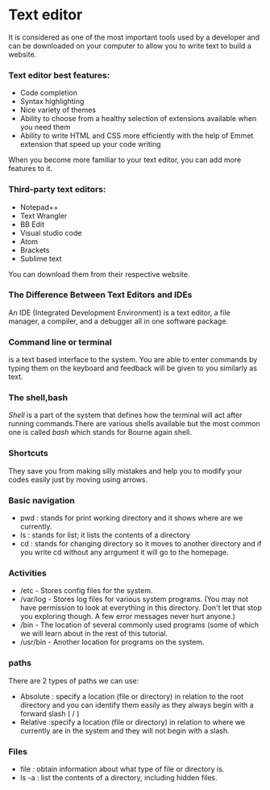 # Text editor
It is considered as one of the most important tools used by a developer and can be downloaded on your computer to 
allow you to write text to build a website. 

### Text editor best features:
- Code completion
- Syntax highlighting
- Nice variety of themes
- Ability to choose from a healthy selection of extensions available when you need them
- Ability to write HTML and CSS more efficiently with the help of Emmet extension that speed up your code writing

When you become more familiar to your text editor, you can add more features to it.

### Third-party text editors:

- Notepad++
- Text Wrangler
- BB Edit
- Visual studio code
- Atom
- Brackets
- Sublime text

You can download them from their respective website.

### The Difference Between Text Editors and IDEs 
An IDE (Integrated Development Environment) is a text editor, a file manager, a compiler, and a debugger all in one software package.
### Command line or terminal
is a text based interface to the system. You are able to enter commands by typing them on the keyboard
and feedback will be given to you similarly as text.

### The shell,bash

*Shell* is a part of the system that defines how the terminal will act after running commands.There are various shells 
available but the most common one is called *bash* which stands for Bourne again shell.
 
### Shortcuts
They save you from making silly mistakes and help you to modify your codes easily just by moving using arrows.

### Basic navigation
- pwd : stands for print working directory and it shows where are we currently.
- ls : stands for list; it lists the contents of a directory
- cd : stands for changing directory so it moves to another directory and if you write cd without any arrgument it will go to the homepage.

### Activities
- /etc - Stores config files for the system.
- /var/log - Stores log files for various system programs. (You may not have permission to look at everything in this directory. Don't let that stop you exploring though. A few error messages never hurt anyone.)
- /bin - The location of several commonly used programs (some of which we will learn about in the rest of this tutorial.
- /usr/bin - Another location for programs on the system.

### paths

There are 2 types of paths we can use:
- Absolute : specify a location (file or directory) in relation to the root directory and
 you can identify them easily as they always begin with a forward slash ( / )
- Relative :specify a location (file or directory) in relation to where we currently are in the system and 
they will not begin with a slash.

### Files

- file : obtain information about what type of file or directory is.
- ls -a : list the contents of a directory, including hidden files.